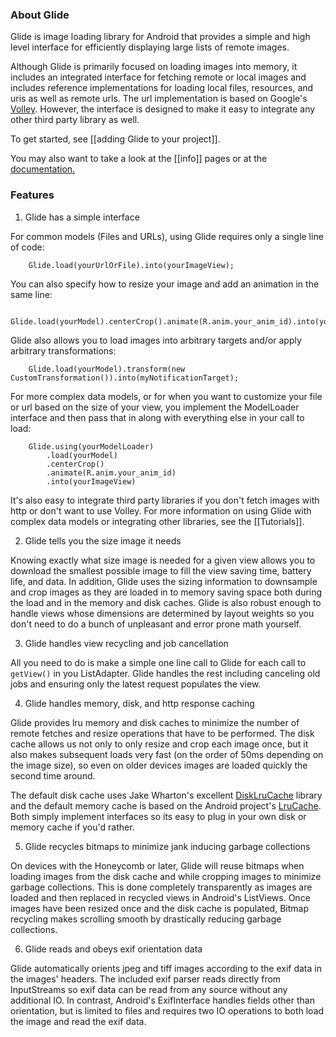 ### About Glide

Glide is image loading library for Android that provides a simple and high level interface for efficiently displaying large lists of remote images. 

Although Glide is primarily focused on loading images into memory, it includes an integrated interface for fetching remote or local images and includes reference implementations for loading local files, resources, and uris as well as remote urls. The url implementation is based on Google's [Volley](https://android.googlesource.com/platform/frameworks/volley/). However, the interface is designed to make it easy to integrate any other third party library as well.

To get started, see [[adding Glide to your project]].

You may also want to take a look at the [[info]] pages or at the [documentation.](http://bumptech.github.io/glide/docs/index.html)

### Features

1. Glide has a simple interface

  For common models (Files and URLs), using Glide requires only a single line of code:

        Glide.load(yourUrlOrFile).into(yourImageView);

  You can also specify how to resize your image and add an animation in the same line:

        Glide.load(yourModel).centerCrop().animate(R.anim.your_anim_id).into(yourImageView);

  Glide also allows you to load images into arbitrary targets and/or apply arbitrary transformations:

        Glide.load(yourModel).transform(new CustomTransformation()).into(myNotificationTarget);

  For more complex data models, or for when you want to customize your file or url based on the size of your view, you implement the ModelLoader interface and then pass that in along with everything else in your call to load:

        Glide.using(yourModelLoader)
            .load(yourModel)
            .centerCrop()
            .animate(R.anim.your_anim_id)
            .into(yourImageView)
  
  It's also easy to integrate third party libraries if you don't fetch images with http or don't want to use Volley. For more information on using Glide with complex data models or integrating other libraries, see the [[Tutorials]].

2. Glide tells you the size image it needs

  Knowing exactly what size image is needed for a given view allows you to download the smallest possible image to fill the view saving time, battery life, and data. In addition, Glide uses the sizing information to downsample and crop images as they are loaded in to memory saving space both during the load and in the memory and disk caches. Glide is also robust enough to handle views whose dimensions are determined by layout weights so you don't need to do a bunch of unpleasant and error prone math yourself. 

3. Glide handles view recycling and job cancellation

  All you need to do is make a simple one line call to Glide for each call to `getView()` in you ListAdapter. Glide handles the rest including canceling old jobs and ensuring only the latest request populates the view.

4. Glide handles memory, disk, and http response caching

  Glide provides lru memory and disk caches to minimize the number of remote fetches and resize operations that have to be performed. The disk cache allows us not only to only resize and crop each image once, but it also makes subsequent loads very fast (on the order of 50ms depending on the image size), so even on older devices images are loaded quickly the second time around.

  The default disk cache uses Jake Wharton's excellent [DiskLruCache](https://github.com/JakeWharton/DiskLruCache) library and the default memory cache is based on the Android project's [LruCache](http://developer.android.com/reference/android/support/v4/util/LruCache.html). Both simply implement interfaces so its easy to plug in your own disk or memory cache if you'd rather.

5. Glide recycles bitmaps to minimize jank inducing garbage collections 

  On devices with the Honeycomb or later, Glide will reuse bitmaps when loading images from the disk cache and while cropping images to minimize garbage collections. This is done completely transparently as images are loaded and then replaced in recycled views in Android's ListViews. Once images have been resized once and the disk cache is populated, Bitmap recycling makes scrolling smooth by drastically reducing garbage collections.

6. Glide reads and obeys exif orientation data

  Glide automatically orients jpeg and tiff images according to the exif data in the images' headers. The included exif parser reads directly from InputStreams so exif data can be read from any source without any additional IO. In contrast, Android's ExifInterface handles fields other than orientation, but is limited to files and requires two IO operations to both load the image and read the exif data.